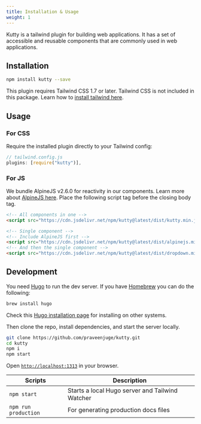 ```yaml
---
title: Installation & Usage
weight: 1
---
```


Kutty is a tailwind plugin for building web applications. It has a set of accessible and reusable components that are commonly used in web applications.

## Installation

```sh
npm install kutty --save
```

This plugin requires Tailwind CSS 1.7 or later. Tailwind CSS is not included in this package. Learn how to [install tailwind here](https://tailwindcss.com/docs/installation/).

## Usage

### For CSS

Require the installed plugin directly to your Tailwind config:

```js
// tailwind.config.js
plugins: [require("kutty")],
```

### For JS

We bundle AlpineJS v2.6.0 for reactivity in our components. Learn more about [AlpineJS here](https://github.com/alpinejs/alpine). Place the following script tag before the closing body tag.

```html
<!-- All components in one -->
<script src="https://cdn.jsdelivr.net/npm/kutty@latest/dist/kutty.min.js"></script>
```

```html
<!-- Single component -->
<!-- Include AlpineJS first -->
<script src="https://cdn.jsdelivr.net/npm/kutty@latest/dist/alpinejs.min.js"></script>
<!-- And then the single component -->
<script src="https://cdn.jsdelivr.net/npm/kutty@latest/dist/dropdown.min.js"></script>
```

## Development

You need [Hugo](https://gohugo.io/) to run the dev server. If you have [Homebrew](https://brew.sh/) you can do the following:

```sh
brew install hugo
```

Check this [Hugo installation page](https://gohugo.io/getting-started/installing/) for installing on other systems.

Then clone the repo, install dependencies, and start the server locally.

```sh
git clone https://github.com/praveenjuge/kutty.git
cd kutty
npm i
npm start
```

Open [`http://localhost:1313`](http://localhost:1313) in your browser.

| Scripts              | Description                                     |
| -------------------- | ----------------------------------------------- |
| `npm start`          | Starts a local Hugo server and Tailwind Watcher |
| `npm run production` | For generating production docs files            |
